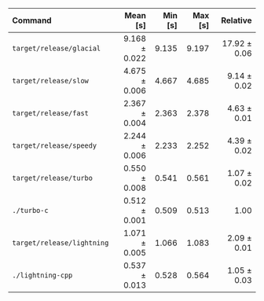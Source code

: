 | Command | Mean [s] | Min [s] | Max [s] | Relative |
|:---|---:|---:|---:|---:|
| `target/release/glacial` | 9.168 ± 0.022 | 9.135 | 9.197 | 17.92 ± 0.06 |
| `target/release/slow` | 4.675 ± 0.006 | 4.667 | 4.685 | 9.14 ± 0.02 |
| `target/release/fast` | 2.367 ± 0.004 | 2.363 | 2.378 | 4.63 ± 0.01 |
| `target/release/speedy` | 2.244 ± 0.006 | 2.233 | 2.252 | 4.39 ± 0.02 |
| `target/release/turbo` | 0.550 ± 0.008 | 0.541 | 0.561 | 1.07 ± 0.02 |
| `./turbo-c` | 0.512 ± 0.001 | 0.509 | 0.513 | 1.00 |
| `target/release/lightning` | 1.071 ± 0.005 | 1.066 | 1.083 | 2.09 ± 0.01 |
| `./lightning-cpp` | 0.537 ± 0.013 | 0.528 | 0.564 | 1.05 ± 0.03 |
